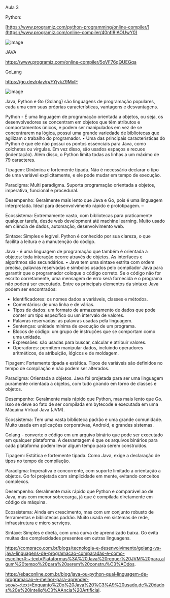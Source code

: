Aula 3 

Python: 

[https://www.programiz.com/python-programming/online-compiler/](https://www.programiz.com/online-compiler/40nfI8IAOUwY0)

![image](https://github.com/user-attachments/assets/1eddece7-ee86-497a-b38d-388e19717053)



JAVA 

https://www.programiz.com/online-compiler/5oVF76qQUEGqa

GoLang

https://go.dev/play/p/FYjykZ9MxlF


![image](https://github.com/user-attachments/assets/cdfd3b24-ff83-47c9-a1c3-06fe3288e4e8)

Java, Python e Go (Golang) são linguagens de programação populares, cada uma com suas próprias características, vantagens e desvantagens.

Python - É uma linguagem de programação orientada a objetos, ou seja, os desenvolvedores se concentram em objetos que têm atributos e comportamentos únicos, e podem ser manipulados em vez de se concentrarem na lógica, possui uma grande variedade de bibliotecas que agilizam o trabalho do programador.
•	Uma das principais características do Python é que ele não possui os pontos essenciais para Java, como colchetes ou vírgulas. Em vez disso, são usados espaços e recuos (indentação). Além disso, o Python limita todas as linhas a um máximo de 79 caracteres.

Tipagem: Dinâmica e fortemente tipada. Não é necessário declarar o tipo de uma variável explicitamente, e ele pode mudar em tempo de execução. 

Paradigma: Multi paradigma. Suporta programação orientada a objetos, imperativa, funcional e procedural. 

Desempenho: Geralmente mais lento que Java e Go, pois é uma linguagem interpretada. Ideal para desenvolvimento rápido e prototipagem. –

Ecossistema: Extremamente vasto, com bibliotecas para praticamente qualquer tarefa, desde web development até machine learning. Muito usado em ciência de dados, automação, desenvolvimento web. 

Sintaxe: Simples e legível. Python é conhecido por sua clareza, o que facilita a leitura e a manutenção do código. 



Java - é uma linguagem de programação que também é orientada a objetos: toda interação ocorre através de objetos. As interfaces e algoritmos são secundários.
•	Java tem uma sintaxe estrita com ordem precisa, palavras reservadas e símbolos usados pelo compilador Java para garantir que o programador coloque o código correto. Se o código não for escrito corretamente, uma mensagem de erro será fornecida e o programa não poderá ser executado. Entre os principais elementos da sintaxe Java podem ser encontrados:

- Identificadores: os nomes dados a variáveis, classes e métodos.
- Comentários: de uma linha e de várias.
- Tipos de dados: um formato de armazenamento de dados que pode conter um tipo específico ou um intervalo de valores.
- Palavras reservadas: as palavras usadas pela linguagem.
- Sentenças: unidade mínima de execução de um programa.
- Blocos de código: um grupo de instruções que se comportam como uma unidade.
- Expressões: são usadas para buscar, calcular e atribuir valores.
- Operadores: permitem manipular dados, incluindo operadores aritméticos, de atribuição, lógicos e de moldagem.



Tipagem: Fortemente tipada e estática. Tipos de variáveis são definidos no tempo de compilação e não podem ser alterados. 

Paradigma: Orientada a objetos. Java foi projetada para ser uma linguagem puramente orientada a objetos, com tudo girando em torno de classes e objetos. 

Desempenho: Geralmente mais rápido que Python, mas mais lento que Go. Isso se deve ao fato de ser compilada em bytecode e executada em uma Máquina Virtual Java (JVM). 

Ecossistema: Tem uma vasta biblioteca padrão e uma grande comunidade. Muito usada em aplicações corporativas, Android, e grandes sistemas. 

 
Golang - converte o código em um arquivo binário que pode ser executado em qualquer plataforma. A desvantagem é que os arquivos binários para cada plataforma podem levar algum tempo para serem construídos.


Tipagem: Estática e fortemente tipada. Como Java, exige a declaração de tipos no tempo de compilação. 

Paradigma: Imperativa e concorrente, com suporte limitado a orientação a objetos. Go foi projetada com simplicidade em mente, evitando conceitos complexos. 

Desempenho: Geralmente mais rápido que Python e comparável ao de Java, mas com menor sobrecarga, já que é compilada diretamente em código de máquina. 

Ecossistema: Ainda em crescimento, mas com um conjunto robusto de ferramentas e bibliotecas padrão. Muito usada em sistemas de rede, infraestrutura e micro serviços. 

Sintaxe: Simples e direta, com uma curva de aprendizado baixa. Go evita muitas das complexidades presentes em outras linguagens. 


https://compraco.com.br/blogs/tecnologia-e-desenvolvimento/golang-vs-java-linguagens-de-programacao-comparadas-e-como-escolher#:~:text=Plataformas%3A%20Java%20requer%20JVM%20para,algum%20tempo%20para%20serem%20constru%C3%ADdos.


https://ebaconline.com.br/blog/java-ou-python-qual-linguagem-de-programacao-e-melhor-para-aprender-seo#:~:text=Enquanto%20o%20Java%20%C3%A9%20usado,de%20dados%20e%20Intelig%C3%AAncia%20Artificial.

